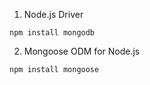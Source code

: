 

 
1. Node.js Driver

```
npm install mongodb
```

2. Mongoose  ODM for Node.js

```
npm install mongoose
```